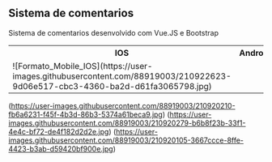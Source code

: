 <h2>Sistema de comentarios</h2>

Sistema de comentarios desenvolvido com Vue.JS e Bootstrap

<table>
  <tr>
    <th>IOS</th>
    <th>Android</th>
    <th>Desktop</th>
  <tr>
  <tr>
    <td>![Formato_Mobile_IOS](https://user-images.githubusercontent.com/88919003/210922623-9d06e517-cbc3-4360-ba2d-d61fa3065798.jpg)</td>
  <tr>
</table>

(https://user-images.githubusercontent.com/88919003/210920210-fb6a6231-f45f-4b3d-86b3-5374a61beca9.jpg)
(https://user-images.githubusercontent.com/88919003/210920279-b6b8f23b-33f1-4e4c-bf72-de4f182d2d2e.jpg)
(https://user-images.githubusercontent.com/88919003/210920105-3667ccce-8ffe-4423-b3ab-d59420bf900e.jpg)



